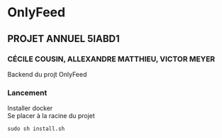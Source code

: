 # OnlyFeed

## PROJET ANNUEL 5IABD1
### CÉCILE COUSIN, ALLEXANDRE MATTHIEU, VICTOR MEYER

Backend du projt OnlyFeed


### Lancement

Installer docker   
Se placer à la racine du projet

    sudo sh install.sh

 